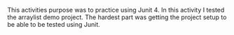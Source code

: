 This activities purpose was to practice using Junit 4. 
In this activity I tested the arraylist demo project. 
The hardest part was getting the project setup to be able to be tested using Junit.
